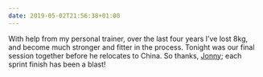 ```yaml
---
date: 2019-05-02T21:56:38+01:00
---
```


With help from my personal trainer, over the last four years I’ve lost 8kg, and become much stronger and fitter in the process. Tonight was our final session together before he relocates to China. So thanks, [Jonny](https://www.facebook.com/Jonny-Brooke-PT-481883008658420/); each sprint finish has been a blast!
